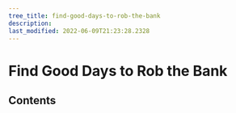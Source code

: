 ```yaml
---
tree_title: find-good-days-to-rob-the-bank
description: 
last_modified: 2022-06-09T21:23:28.2328
---
```


# Find Good Days to Rob the Bank

## Contents
